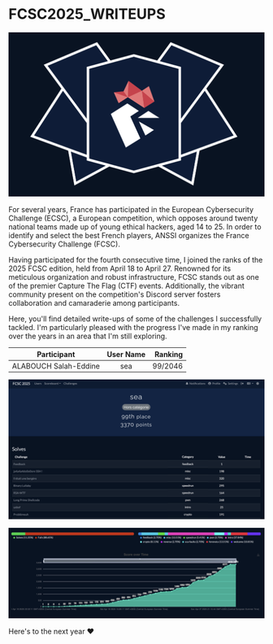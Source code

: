 # FCSC2025_WRITEUPS

<p align="center">
  <img src="images/fcsc_logo.png">
</p>


For several years, France has participated in the European Cybersecurity Challenge (ECSC), a European competition, which opposes around twenty national teams made up of young ethical hackers, aged 14 to 25. In order to identify and select the best French players, ANSSI organizes the France Cybersecurity Challenge (FCSC).

Having participated for the fourth consecutive time, I joined the ranks of the 2025 FCSC edition, held from April 18 to April 27. Renowned for its meticulous organization and robust infrastructure, FCSC stands out as one of the premier Capture The Flag (CTF) events. Additionally, the vibrant community present on the competition's Discord server fosters collaboration and camaraderie among participants.



Here, you'll find detailed write-ups of some of the challenges I successfully tackled. I'm particularly pleased with the progress I've made in my ranking over the years in an area that I'm still exploring.

| Participant        | User Name           | Ranking  |
| ------------- |:-------------:| -----:|
| ALABOUCH Salah-Eddine      | sea | 99/2046 |

![Classement_sea](images/ranking.png)

![Progress](images/progress.png)




Here's to the next year ❤️